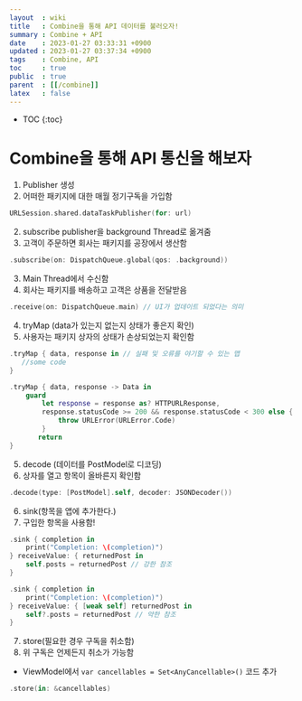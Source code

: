 ```yaml
---
layout  : wiki
title   : Combine을 통해 API 데이터를 불러오자!
summary : Combine + API
date    : 2023-01-27 03:33:31 +0900
updated : 2023-01-27 03:37:34 +0900
tags    : Combine, API
toc     : true
public  : true
parent  : [[/combine]]
latex   : false
---
```

* TOC
{:toc}

# Combine을 통해 API 통신을 해보자


1. Publisher 생성
1. 어떠한 패키지에 대한 매월 정기구독을 가입함
```swift
URLSession.shared.dataTaskPublisher(for: url)
```

2. subscribe publisher을 background Thread로 옮겨줌
2. 고객이 주문하면 회사는 패키지를 공장에서 생산함
```swift
.subscribe(on: DispatchQueue.global(qos: .background))
```

3. Main Thread에서 수신함
3. 회사는 패키지를 배송하고 고객은 상품을 전달받음
```swift
.receive(on: DispatchQueue.main) // UI가 업데이트 되었다는 의미
```

4. tryMap (data가 있는지 없는지 상태가 좋은지 확인)
4. 사용자는 패키지 상자의 상태가 손상되었는지 확인함
```swift
.tryMap { data, response in // 실패 및 오류를 야기할 수 있는 맵
   //some code
}
```

```swift
.tryMap { data, response -> Data in
	guard
		let response = response as? HTTPURLResponse,
		response.statusCode >= 200 && response.statusCode < 300 else {
			throw URLError(URLError.Code)
		}
	   return
}
```

5. decode (데이터를 PostModel로 디코딩)
5. 상자를 열고 항목이 올바른지 확인함
```swift
.decode(type: [PostModel].self, decoder: JSONDecoder())
```

6. sink(항목을 앱에 추가한다.)
6. 구입한 항목을 사용함!
```swift
.sink { completion in
	print("Completion: \(completion)")
} receiveValue: { returnedPost in
	self.posts = returnedPost // 강한 참조
}
```

```swift
.sink { completion in
	print("Completion: \(completion)")
} receiveValue: { [weak self] returnedPost in
	self?.posts = returnedPost // 약한 참조
}
```


7. store(필요한 경우 구독을 취소함)
7. 위 구독은 언제든지 취소가 가능함
- ViewModel에서 `var cancellables = Set<AnyCancellable>()` 코드 추가
```swift
.store(in: &cancellables)
```


